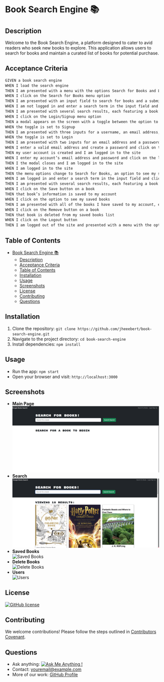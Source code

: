 # Book Search Engine 📚
## Description
Welcome to the Book Search Engine, a platform designed to cater to avid readers who seek new books to explore. This application allows users to search for books and maintain a curated list of books for potential purchase.
## Acceptance Criteria
```md
GIVEN a book search engine
WHEN I load the search engine
THEN I am presented with a menu with the options Search for Books and Login/Signup and an input field to search for books and a submit button
WHEN I click on the Search for Books menu option
THEN I am presented with an input field to search for books and a submit button
WHEN I am not logged in and enter a search term in the input field and click the submit button
THEN I am presented with several search results, each featuring a book’s title, author, description, image, and a link to that book on the Google Books site
WHEN I click on the Login/Signup menu option
THEN a modal appears on the screen with a toggle between the option to log in or sign up
WHEN the toggle is set to Signup
THEN I am presented with three inputs for a username, an email address, and a password, and a signup button
WHEN the toggle is set to Login
THEN I am presented with two inputs for an email address and a password and login button
WHEN I enter a valid email address and create a password and click on the signup button
THEN my user account is created and I am logged in to the site
WHEN I enter my account’s email address and password and click on the login button
THEN I the modal closes and I am logged in to the site
WHEN I am logged in to the site
THEN the menu options change to Search for Books, an option to see my saved books, and Logout
WHEN I am logged in and enter a search term in the input field and click the submit button
THEN I am presented with several search results, each featuring a book’s title, author, description, image, and a link to that book on the Google Books site and a button to save a book to my account
WHEN I click on the Save button on a book
THEN that book’s information is saved to my account
WHEN I click on the option to see my saved books
THEN I am presented with all of the books I have saved to my account, each featuring the book’s title, author, description, image, and a link to that book on the Google Books site and a button to remove a book from my account
WHEN I click on the Remove button on a book
THEN that book is deleted from my saved books list
WHEN I click on the Logout button
THEN I am logged out of the site and presented with a menu with the options Search for Books and Login/Signup and an input field to search for books and a submit button  
```
## Table of Contents
- [Book Search Engine 📚](#book-search-engine-)
  - [Description](#description)
  - [Acceptance Criteria](#acceptance-criteria)
  - [Table of Contents](#table-of-contents)
  - [Installation](#installation)
  - [Usage](#usage)
  - [Screenshots](#screenshots)
  - [License](#license)
  - [Contributing](#contributing)
  - [Questions](#questions)

## Installation
1. Clone the repository: `git clone https://github.com/jheeebert/book-search-engine.git`
2. Navigate to the project directory: `cd book-search-engine`
3. Install dependencies: `npm install`
## Usage
- Run the app: `npm start`
- Open your browser and visit: `http://localhost:3000`
## Screenshots
- **Main Page** <br>
  ![Main Page](./screenshots/mainPage.png)
- **Search** <br>
  ![Search Books](./screenshots/searchImage.png)
- **Saved Books** <br>
  ![Saved Books](./screenshots/savedBooksImage.png)
- **Delete Books** <br>
  ![Delete Books](./screenshots/deleteBooksImage.png)
- **Users** <br>
  ![Users](./screenshots/usersImage.png)
## License
[![GitHub license](https://badgen.net/github/license/jheeebert/book-search-engine)](LICENSE)
## Contributing
We welcome contributions! Please follow the steps outlined in [Contributors Covenant](https://www.contributor-covenant.org/).
## Questions
- Ask anything: [![Ask Me Anything !](https://img.shields.io/badge/Ask%20me-anything-1abc9c.svg)](https://GitHub.com/jheeebert/book-search-engine)
- Contact: youremail@example.com
- More of our work: [GitHub Profile](https://github.com/jheeebert/)